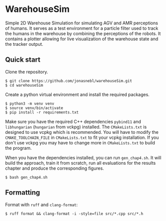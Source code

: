 # WarehouseSim

Simple 2D Warehouse Simulation for simulating AGV and AMR perceptions of humans.
It serves as a test environment for a particle filter used to track the humans in the warehouse
by combining the perceptions of the robots.
It contains a plotter allowing for live visualization of the warehouse state and the tracker output.

## Quick start

Clone the repository.
```
$ git clone https://github.com/jonasnebl/warehouseSim.git
$ cd warehouseSim
```
Create a python virtual environment and install the required packages.
```
$ python3 -m venv venv
$ source venv/bin/activate
$ pip install -r requirements.txt
```
Make sure you have the required C++ dependencies `pybind11` and `libhungarian` (`hungarian` from vckpg) installed.
The `CMakeLists.txt` is designed to use vcpkg which is recommended.
You will have to modify the `CMAKE_TOOLCHAIN_FILE` in `CMakeLists.txt`
to fit your vcpkg installation.
If you don't use vckpg you may have to change more in `CMakeLists.txt` to build the program.

When you have the dependencies installed, you can run `gen_chap4.sh`.
It will build the approach,
train it from scratch, run all evaluations for the results chapter
and produce the corresponding figures.
```
$ bash gen_chap4.sh
```

## Formatting

Format with `ruff` and `clang-format`:
```
$ ruff format && clang-format -i -style=file src/*.cpp src/*.h
```